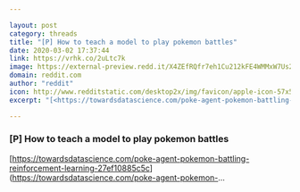 ```yaml
---

layout: post
category: threads
title: "[P] How to teach a model to play pokemon battles"
date: 2020-03-02 17:37:44
link: https://vrhk.co/2uLtc7k
image: https://external-preview.redd.it/X4ZEfRQfr7eh1Cu212kFE4WMMxW7Us2Rgnc7BiL1WKQ.jpg?width=1200&height=628.272251309&auto=webp&crop=1200:628.272251309,smart&s=61a32e3a9b2fc99c865e5103858e72c14dab1116
domain: reddit.com
author: "reddit"
icon: http://www.redditstatic.com/desktop2x/img/favicon/apple-icon-57x57.png
excerpt: "[<https://towardsdatascience.com/poke-agent-pokemon-battling-reinforcement-learning-27ef10885c5c>](<https://towardsdatascience.com/poke-agent-pokemon->..."

---
```


### [P] How to teach a model to play pokemon battles

[<https://towardsdatascience.com/poke-agent-pokemon-battling-reinforcement-learning-27ef10885c5c>](<https://towardsdatascience.com/poke-agent-pokemon->...